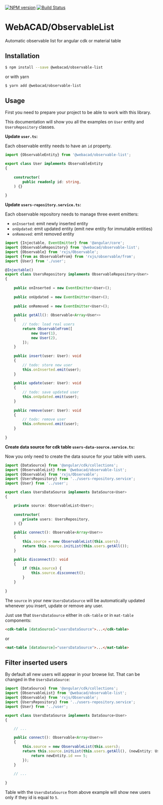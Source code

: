 [![NPM version](https://img.shields.io/npm/v/@webacad/observable-list.svg?style=flat-square)](https://www.npmjs.com/package/@webacad/observable-list)
[![Build Status](https://img.shields.io/travis/Web-ACAD/js-observable-list.svg?style=flat-square)](https://travis-ci.org/Web-ACAD/js-observable-list)

# WebACAD/ObservableList

Automatic observable list for angular cdk or material table

## Installation

```bash
$ npm install --save @webacad/observable-list
```

or with yarn

```bash
$ yarn add @webacad/observable-list
```

## Usage

First you need to prepare your project to be able to work with this library.

This documentation will show you all the examples on `User` entity and `UsersRepository` classes.

**Update `user.ts`:**

Each observable entity needs to have an `id` property.

```typescript
import {ObservableEntity} from '@webacad/observable-list';

export class User implements ObservableEntity
{
    
    constructor(
        public readonly id: string,
    ) {}
    
}
```

**Update `users-repository.service.ts`:**

Each observable repository needs to manage three event emitters:

* `onInserted`: emit newly inserted entity
* `onUpdated`: emit updated entity (emit new entity for immutable entities)
* `onRemoved`: emit removed entity

```typescript
import {Injectable, EventEmitter} from '@angular/core';
import {ObservableRepository} from '@webacad/observable-list';
import {Observable} from 'rxjs/Observable';
import {from as ObservableFrom} from 'rxjs/observable/from';
import {User} from './user';

@Injectable()
export class UsersRepository implements ObservableRepository<User>
{
    
    public onInserted = new EventEmitter<User>();
    
    public onUpdated = new EventEmitter<User>();
    
    public onRemoved = new EventEmitter<User>();
    
    public getAll(): Observable<Array<User>>
    {
        // todo: load real users
        return ObservableFrom([
            new User(1),
            new User(2),
        ]);
    }
    
    public insert(user: User): void
    {
        // todo: store new user 
        this.onInserted.emit(user);
    }
    
    public update(user: User): void
    {
        // todo: save updated user
        this.onUpdated.emit(user);
    }
    
    public remove(user: User): void
    {
        // todo: remove user
        this.onRemoved.emit(user);
    }
    
}
```

**Create data source for cdk table `users-data-source.service.ts`:**

Now you only need to create the data source for your table with users.

```typescript
import {DataSource} from '@angular/cdk/collections';
import {ObservableList} from '@webacad/observable-list';
import {Observable} from 'rxjs/Observable';
import {UsersRepository} from '../users-repository.service';
import {User} from '../user';

export class UsersDataSource implements DataSource<User>
{

    private source: ObservableList<User>;
    
    constructor(
        private users: UsersRepository, 
    ) {}

    public connect(): Observable<Array<User>>
    {
        this.source = new ObservableList(this.users);
        return this.source.initList(this.users.getAll());
    }

    public disconnect(): void
    {
        if (this.source) {
            this.source.disconnect();
        }
    }
    
}
```

The `source` in your new `UsersDataSource` will be automatically updated whenever you insert, update or remove any user.

Just use that `UsersDataSource` either in `cdk-table` or in `mat-table` components:

```html
<cdk-table [dataSource]="usersDataSource">...</cdk-table>
```

or

```html
<mat-table [dataSource]="usersDataSource">...</mat-table>
```

## Filter inserted users

By default all new users will appear in your browse list. That can be changed in the `UsersDataSource`:

```typescript
import {DataSource} from '@angular/cdk/collections';
import {ObservableList} from '@webacad/observable-list';
import {Observable} from 'rxjs/Observable';
import {UsersRepository} from '../users-repository.service';
import {User} from '../user';

export class UsersDataSource implements DataSource<User>
{

    // ...

    public connect(): Observable<Array<User>>
    {
        this.source = new ObservableList(this.users);
        return this.source.initList(this.users.getAll(), (newEntity: User) => {
            return newEntity.id === 5;
        });
    }
    
    // ...
    
}
```

Table with the `UsersDataSource` from above example will show new users only if they id is equal to `5`.
